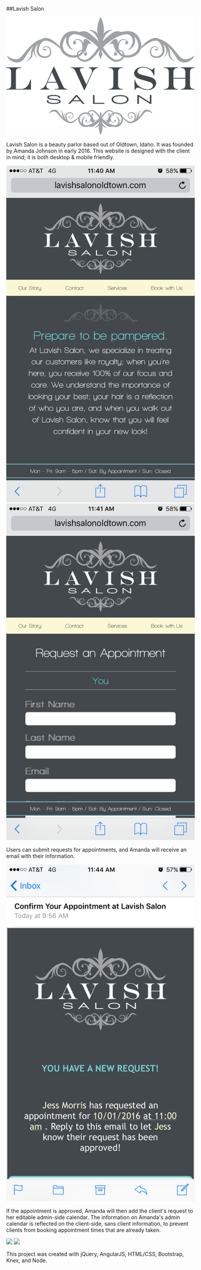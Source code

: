 ##Lavish Salon

![](images/lavish_logo_white.png)

Lavish Salon is a beauty parlor based out of Oldtown, Idaho. It was founded by Amanda Johnson in early 2016.
This website is designed with the client in mind; it is both desktop & mobile friendly.

![](images/landing_pg.png) ![](images/book_pg.png)


Users can submit requests for appointments, and Amanda will receive an email with their information.

![](images/email.png)

If the appointment is approved, Amanda will then add the client's request to her editable admin-side calendar. The information on Amanda's admin calendar is reflected on the client-side, sans client information, to prevent clients from booking appointment times that are already taken.

![](images/adminside) ![](images/clientside)

This project was created with jQuery, AngularJS, HTML/CSS, Bootstrap, Knex, and Node.
